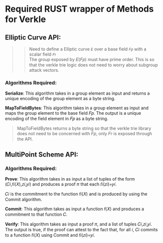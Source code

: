 # Required RUST wrapper of Methods for Verkle

## Elliptic Curve API:

>> Need to define a Elliptic curve `𝐸` over a base field `𝐹𝑝` with a scalar field `𝐹𝑟`<br>
>> The group exposed by 𝐸(𝐹𝑝) must have prime order. This is so that the verkle trie logic does not need to worry about subgroup attack vectors.

### Algorithms Required:

**Serialize**: This algorithm takes in a group element as input and returns a unique encoding of the group element as a byte string.

**MapToFieldBytes**: This algorithm takes in a group element as input and maps the group element to the base field 𝐹𝑝. The output is a unique encoding of the field element in 𝐹𝑝 as a byte string.

> MapToFieldBytes returns a byte string so that the verkle trie library does not need to be concerned with 𝐹𝑝, only 𝐹𝑟 is exposed through the API.

## MultiPoint Scheme API:

### Algorithms Required:

**Prove**: This algorithm takes in as input a list of tuples of the form (𝐶𝑖,𝑓𝑖(𝑋),𝑧𝑖,𝑦𝑖) and produces a proof 𝜋 that each 𝑓𝑖(𝑧𝑖)=𝑦𝑖.

𝐶𝑖 is the commitment to the function 𝑓𝑖(𝑋) and is produced by using the Commit algorithm.

**Commit**: This algorithm takes as input a function 𝑓(𝑋) and produces a commitment to that function 𝐶.

**Verify**: This algorithm takes as input a proof 𝜋, and a list of tuples 𝐶𝑖,𝑧𝑖,𝑦𝑖. The output is true, if the proof can attest to the fact that, for all 𝑖, 𝐶𝑖 commits to a function 𝑓𝑖(𝑋) using Commit and 𝑓𝑖(𝑧𝑖)=𝑦𝑖.